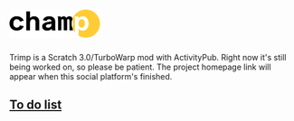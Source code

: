 <h1><picture>
  <source media="(prefers-color-scheme: dark)" srcset="https://raw.githubusercontent.com/Champ-Official/.github/a764823952fa9809a48dcb15ed613e6f7eb1215a/Champ%20Logo%20(White).svg">
  <source media="(prefers-color-scheme: light)" srcset="https://raw.githubusercontent.com/Champ-Official/.github/a764823952fa9809a48dcb15ed613e6f7eb1215a/Champ%20Logo%20(Black).svg">
  <img alt="Trimp" src="https://github.com/Champ-Official/.github/blob/main/Champ%20Logo%20(Black).svg" height="50">
</picture></h1>
Trimp is a Scratch 3.0/TurboWarp mod with ActivityPub.
Right now it's still being worked on, so please be patient. The project homepage link will appear when this social platform's finished.
<br><h2><a href="https://github.com/orgs/TrimpApp/projects/1/">To do list</a></h2>
